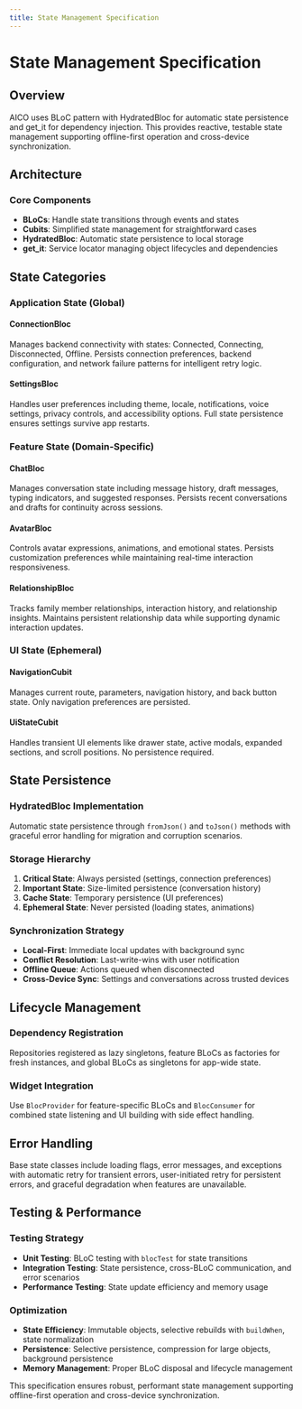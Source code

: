 ```yaml
---
title: State Management Specification
---
```


# State Management Specification

## Overview

AICO uses BLoC pattern with HydratedBloc for automatic state persistence and get_it for dependency injection. This provides reactive, testable state management supporting offline-first operation and cross-device synchronization.

## Architecture

### Core Components
- **BLoCs**: Handle state transitions through events and states
- **Cubits**: Simplified state management for straightforward cases
- **HydratedBloc**: Automatic state persistence to local storage
- **get_it**: Service locator managing object lifecycles and dependencies

## State Categories

### Application State (Global)

#### ConnectionBloc
Manages backend connectivity with states: Connected, Connecting, Disconnected, Offline. Persists connection preferences, backend configuration, and network failure patterns for intelligent retry logic.

#### SettingsBloc  
Handles user preferences including theme, locale, notifications, voice settings, privacy controls, and accessibility options. Full state persistence ensures settings survive app restarts.

### Feature State (Domain-Specific)

#### ChatBloc
Manages conversation state including message history, draft messages, typing indicators, and suggested responses. Persists recent conversations and drafts for continuity across sessions.

#### AvatarBloc
Controls avatar expressions, animations, and emotional states. Persists customization preferences while maintaining real-time interaction responsiveness.

#### RelationshipBloc
Tracks family member relationships, interaction history, and relationship insights. Maintains persistent relationship data while supporting dynamic interaction updates.

### UI State (Ephemeral)

#### NavigationCubit
Manages current route, parameters, navigation history, and back button state. Only navigation preferences are persisted.

#### UiStateCubit
Handles transient UI elements like drawer state, active modals, expanded sections, and scroll positions. No persistence required.

## State Persistence

### HydratedBloc Implementation
Automatic state persistence through `fromJson()` and `toJson()` methods with graceful error handling for migration and corruption scenarios.

### Storage Hierarchy
1. **Critical State**: Always persisted (settings, connection preferences)
2. **Important State**: Size-limited persistence (conversation history)
3. **Cache State**: Temporary persistence (UI preferences)
4. **Ephemeral State**: Never persisted (loading states, animations)

### Synchronization Strategy
- **Local-First**: Immediate local updates with background sync
- **Conflict Resolution**: Last-write-wins with user notification
- **Offline Queue**: Actions queued when disconnected
- **Cross-Device Sync**: Settings and conversations across trusted devices

## Lifecycle Management

### Dependency Registration
Repositories registered as lazy singletons, feature BLoCs as factories for fresh instances, and global BLoCs as singletons for app-wide state.

### Widget Integration
Use `BlocProvider` for feature-specific BLoCs and `BlocConsumer` for combined state listening and UI building with side effect handling.

## Error Handling

Base state classes include loading flags, error messages, and exceptions with automatic retry for transient errors, user-initiated retry for persistent errors, and graceful degradation when features are unavailable.

## Testing & Performance

### Testing Strategy
- **Unit Testing**: BLoC testing with `blocTest` for state transitions
- **Integration Testing**: State persistence, cross-BLoC communication, and error scenarios
- **Performance Testing**: State update efficiency and memory usage

### Optimization
- **State Efficiency**: Immutable objects, selective rebuilds with `buildWhen`, state normalization
- **Persistence**: Selective persistence, compression for large objects, background persistence
- **Memory Management**: Proper BLoC disposal and lifecycle management

This specification ensures robust, performant state management supporting offline-first operation and cross-device synchronization.
